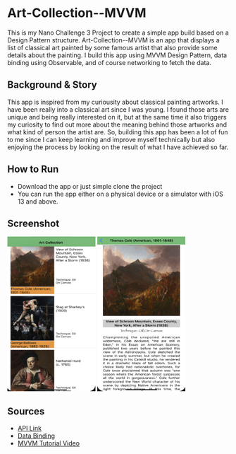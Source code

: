 # Art-Collection--MVVM
 This is my Nano Challenge 3 Project to create a simple app build based on a Design Pattern structure. 
 Art-Collection--MVVM is an app that displays a list of classical art painted by some famous artist that also provide some details about the painting.
 I build this app using MVVM Design Pattern, data binding using Observable, and of course networking to fetch the data.
 
 ## Background & Story
 This app is inspired from my curiousity about classical painting artworks. I have been really into a classical art since I was young.
 I found those arts are unique and being really interested on it, but at the same time it also triggers my curiosity to find out more about 
 the meaning behind those artworks and what kind of person the artist are. So, building this app has been a lot of fun to me since I can keep learning
 and improve myself technically but also enjoying the process by looking on the result of what I have achieved so far. 
 
 ## How to Run 
 * Download the app or just simple clone the project
 * You can run the app either on a physical device or a simulator with iOS 13 and above.
 
 ## Screenshot
  <img src="Images/1.png" width=200 height=350>                                <img src="Images/2.png" width=200 height=350>
 
 ## Sources
 * [API Link](https://openaccess-api.clevelandart.org)
 * [Data Binding](https://medium.com/flawless-app-stories/data-binding-in-mvvm-on-ios-714eb15e3913)
 * [MVVM Tutorial Video](https://www.youtube.com/watch?v=sWx8TtRBOfk)
 
 
 
 
 


